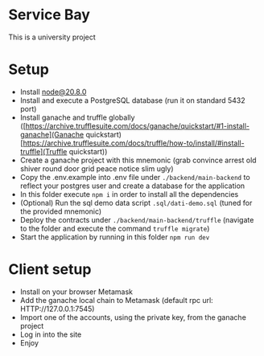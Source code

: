 # Service Bay
This is a university project

# Setup

- Install node@20.8.0
- Install and execute a PostgreSQL database (run it on standard 5432 port)
- Install ganache and truffle globally ([https://archive.trufflesuite.com/docs/ganache/quickstart/#1-install-ganache](Ganache quickstart) [https://archive.trufflesuite.com/docs/truffle/how-to/install/#install-truffle](Truffle quickstart))
- Create a ganache project with this mnemonic (grab convince arrest old shiver round door grid peace notice slim ugly)
- Copy the .env.example into .env file under `./backend/main-backend` to reflect your postgres user and create a database for the application
- In this folder execute `npm i` in order to install all the dependencies
- (Optional) Run the sql demo data script `.sql/dati-demo.sql` (tuned for the provided mnemonic)
- Deploy the contracts under `./backend/main-backend/truffle` (navigate to the folder and execute the command `truffle migrate`)
- Start the application by running in this folder `npm run dev`

# Client setup

- Install on your browser Metamask
- Add the ganache local chain to Metamask (default rpc url: HTTP://127.0.0.1:7545)
- Import one of the accounts, using the private key, from the ganache project
- Log in into the site
- Enjoy
